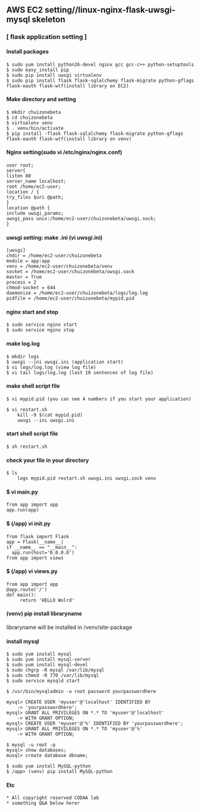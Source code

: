 ## AWS EC2 setting//linux-nginx-flask-uwsgi-mysql skeleton

### [ flask application setting ]

#### Install packages
	$ sudo yum install python26-devel nginx gcc gcc-c++ python-setuptools
	$ sudo easy_install pip
	$ sudo pip install uwsgi virtualenv
	$ sudo pip install flask flask-sqlalchemy flask-migrate python-gflags flask-oauth flask-wtf(install library on EC2)

#### Make directory and setting

	$ mkdir chuizonebeta
	$ cd chuizonebeta
	$ virtualenv venv
	$ . venv/bin/activate
	$ pip install -flask flask-sqlalchemy flask-migrate python-gflags flask-oauth flask-wtf(install library on venv)

#### Nginx setting(sudo vi /etc/nginx/nginx.conf)
	user root;
	server{
	listen 80
	server_name localhost;
	root /home/ec2-user;
	location / {
	try_files $uri @path;
	}
	location @path {
	include uwsgi_params;
	uwsgi_pass unix:/home/ec2-user/chuizonebeta/uwsgi.sock;
	}

#### uwsgi setting: make .ini (vi uwsgi.ini)
	[uwsgi]
	chdir = /home/ec2-user/chuizonebeta
	module = app:app
	venv = /home/ec2-user/chuizonebeta/venv
	socket = /home/ec2-user/chuizonebeta/uwsgi.sock
	master = True
	process = 2
	chmod-socket = 644
	daemonize = /home/ec2-user/chuizonebeta/logs/log.log
	pidfile = /home/ec2-user/chuizonebeta/mypid.pid

#### nginx start and stop 

	$ sudo service nginx start
    $ sudo service nginx stop

#### make log.log 
	$ mkdir logs
	$ uwsgi --ini uwsgi.ini (application start)
	$ vi logs/log.log (view log file)
	$ vi tail logs/log.log (last 10 sentences of log file)

#### make shell script file
	$ vi mypid.pid (you can see 4 numbers if you start your application)

	$ vi restart.sh
		kill -9 $(cat mypid.pid)
		uwsgi --ini uwsgi.ini

#### start shell script file 
	$ sh restart.sh

#### check your file in your directory
	$ ls
		logs mypid.pid restart.sh uwsgi.ini uwsgi.sock venv
#### $ vi main.py
	from app import app
	app.run(app)

#### $ (/app) vi __init__.py
	from flask import Flask
	app = Flask(__name__)
	if __name__ == "__main__":
	  app.run(host='0.0.0.0')
	from app import views

#### $ (/app) vi views.py
	from app import app
	@app.route('/')
	def main():
	     return 'HELLO Wolrd'

#### (venv) pip install libraryname
libraryname will be installed in /venv/site-package

#### install mysql
	$ sudo yum install mysql
	$ sudo yum install mysql-server
	$ sudo yum install mysql-devel
	$ sudo chgrp -R mysql /var/lib/mysql
	$ sudo chmod -R 770 /var/lib/mysql
	$ sudo service mysqld start

	$ /usr/bin/mysqladmin -u root password yourpasswordhere
	
	mysql> CREATE USER 'myuser'@'localhost' IDENTIFIED BY 
	    -> 'yourpasswordhere';
	mysql> GRANT ALL PRIVILEGES ON *.* TO 'myuser'@'localhost'
	    -> WITH GRANT OPTION;
	mysql> CREATE USER 'myuser'@'%' IDENTIFIED BY 'yourpasswordhere';
	mysql> GRANT ALL PRIVILEGES ON *.* TO 'myuser'@'%'
	    -> WITH GRANT OPTION;

	$ mysql -u root -p
	mysql> show databases;
	musql> create database dbname;

	$ sudo yum install MySQL-python
	$ /app> (venv) pip install MySQL-python
 

#### Etc
	* All copyright reserved CODAA lab
	* something Q&A below herer